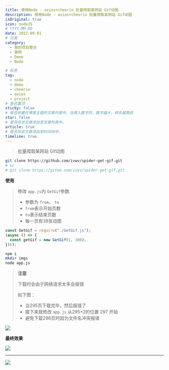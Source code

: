 ```yaml
---
title: 使用Node - axios+cheerio 批量爬取某网站 Gif动图
description: 使用Node - axios+cheerio 批量爬取某网站 Gif动图
isOriginal: true
icon: nodeJS
# YYYY-MM-DD
date: 2022-09-01
# 分类
category:
  - 我的项目整合
  - 案例
  - Demo
  - Node

# 标签
tag:
  - node
  - demo
  - cheerio
  - axios
  - project
# 是否置顶
sticky: false
# 是否收藏在博客主题的文章列表中。当填入数字时，数字越大，排名越靠前
star: false
# 是否将该文章添加至文章列表中。
article: true
# 是否将该文章添加至时间线中。
timeline: true
---
```

<CountView></CountView>


> 批量爬取某网站 Gif动图


<!-- more -->




```sh
git clone https://github.com/ivwv/spider-get-gif.git
# or
# git clone https://gitee.com/isyv/spider-get-gif.git
```

**使用**

> 修改 `app.js`内 `GetGif`参数
>
> - 参数为 `from`， `to`
> - `from`表示开始页数
> - `to`表示结束页数
> - 每一页有38张动图

```js
const GetGif = require("./GetGif.js");
(async () => {
  const getGif = new GetGif(1, 300);
})();
```

```sh
npm i
mkdir imgs
node app.js
```

> **注意**
>
> 下载时会由于网络请求太多会报错
>
> 如下图：
>
> - 当295页下载完毕，然后报错了
> - 接下来就修改 `app.js` 从295+2的位置 297 开始
> - 避免下载296页时因为文件名冲突报错

![](./mdimg/err.jpg)

**最终效果**

![](./mdimg/show1.jpg)

---

![](./mdimg/show2.jpg)

